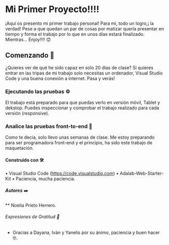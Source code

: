 # Mi Primer Proyecto!!!!

¡Aquí os presento mi primer trabajo personal! Para mi, todo un logro,¡ la verdad! Pese a que quedan un par de cosas por matizar quería presentar en tiempo y forma el trabajo por lo que en unos días estará finalizado. Mientras… Enjoy!!!! 😊

## Comenzando 🚀

¿Quieres ver de qué he sido capaz en solo 20 días de clase? Si quieres entrar en las tripas de mi trabajo solo necesitas un ordenador, Visual  Studio Code y una buena conexión a internet. Pasa y verás!


### Ejecutando las pruebas ⚙️

El trabajo está preparado para que puedas verlo en versión móvil, Tablet y dekstop. Puedes inspeccionar y comprobar el trabajo realizado para cada versión (responsive).

### Analice las pruebas front-to-end 🔩

Como te decía, solo llevo unas semanas de clase. Me estoy preparando para ser programadora front-end y el principio, ha sido este trabajo de maquetación. 

#### Construido con 🛠️

•	Visual Studio Code (https://code.visualstudio.com)
•	Adalab-Web-Starter-Kit
•	Paciencia, mucha paciencia.


##### Autores ✒️

** Noelia Prieto Herrero.

###### Expresiones de Gratitud 🎁

* Gracias a Dayana, Iván y Yanelis por su ánimo, paciencia y buen hacer 🤓.



